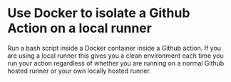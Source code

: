 #  Use Docker to isolate a Github Action on a local runner

Run a bash script inside a Docker container inside a Github action.  If you are
using a local runner this gives you a clean environment each time you run your
action regardless of whether you are running on a normal Github hosted runner
or your own locally hosted runner.
